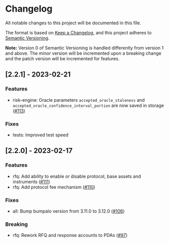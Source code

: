 # Changelog

All notable changes to this project will be documented in this file.

The format is based on [Keep a Changelog](https://keepachangelog.com/en/1.0.0/),
and this project adheres to [Semantic Versioning](https://semver.org/spec/v2.0.0.html).

**Note:** Version 0 of Semantic Versioning is handled differently from version 1 and above.
The minor version will be incremented upon a breaking change and the patch version will be incremented for features.

## [2.2.1] - 2023-02-21

### Features

- risk-engine: Oracle parameters `accepted_oracle_staleness` and `accepted_oracle_confidence_interval_portion` are now saved in storage ([#113](https://github.com/convergence-rfq/convergence-program-library/pull/113))

### Fixes

- tests: Improved test speed

## [2.2.0] - 2023-02-17

### Features

- rfq: Add ability to enable or disable protocol, base assets and instruments ([#111](https://github.com/convergence-rfq/convergence-program-library/pull/111))
- rfq: Add protocol fee mechanism ([#110](https://github.com/convergence-rfq/convergence-program-library/pull/110))

### Fixes

- all: Bump bumpalo version from 3.11.0 to 3.12.0 ([#106](https://github.com/convergence-rfq/convergence-program-library/pull/106))

### Breaking

- rfq: Rework RFQ and response accounts to PDAs ([#97](https://github.com/convergence-rfq/convergence-program-library/pull/97))
